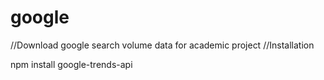 # google
//Download google search volume data for academic project
//Installation

npm install google-trends-api
